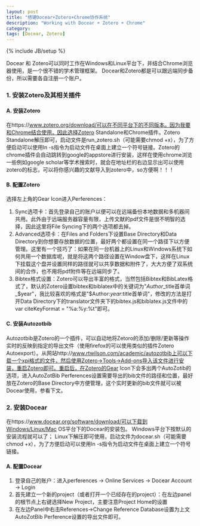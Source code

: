 ```yaml
---
layout: post
title: "搭建Docear+Zotero+Chrome协作系统"
description: "Working with Docear + Zotero + Chrome"
category:
tags: [Docear, Zotero]
---
```

{% include JB/setup %}

Docear 和 Zotero可以同时工作在Windows和Linux平台下，并结合Chrome浏览器使用，是一个很不错的学术管理框架。
Docear和Zotero都是可以跟远端同步备份，所以需要各自注册一个账户。

### 1. 安装Zotero及其相关插件
#### A. 安装Zotero
在https://www.zotero.org/download/可以在不同平台下的不同版本。因为我要和Chrome结合使用，因此选择Zotero Standalone和Chrome插件。Zotero Standalone解压即可，启动文件是run_zotero.sh（可能需要chmod +x），为了方便启动可以使用ln -s指令为启动文件在桌面上建立一个符号链接。Zotero的chrome插件会自动跳转到google的appstore进行安装，这样在使用chrome浏览一些例如google scholar等学术搜索时，就会在地址栏的右边显示出可以使用zotero的标志，可以将你感兴趣的文献导入到zotero中，so方便啊！！！

#### B. 配置Zotero
选择左上角的Gear Icon进入Perferences：

1. Sync选项卡：首先登录自己的账户以便可以在远端备份本地数据和多机器间共用。此外由于远端服务器容量有限，上传文献的pdf文件是很不明智的选择，因此这里将File Syncing下的两个选项都去掉。
2. Advanced选项卡：在Files and Folders下设置Base Directory和Data Directory到你想要存放数据的位置，最好两个都设置在同一个路径下以方便管理。这里有一个技巧了：如果在同一台机器上的Linux和Windows系统下如何共用一个数据库呢，就是将这两个路径设置在Window盘下，这样在Linux下挂载这个盘并设置同样的路径就可以共享数据和附件了，大大方便了双系统间的合作，也不用将pdf附件等在远端同步了。
3. Bibtex格式设置：Zotero可以导出丰富的格式，当然包括Bibtex和BibLatex格式了，默认的Zotero设置bibtex和biblatex中的关键词为"$Author\_$title首单词\_$year"，我比较喜欢的格式是"$Author:$year:$title首单词"，修改的方法是打开Data Directory下的translator文件夹下的bibtex.js和biblatex.js文件中的var citeKeyFormat = "%a:%y:%t"即可。

#### C. 安装Autozotbib
Autozotbib是Zotero的一个插件，可以自动地将Zetoro的添加/删除/更新等操作实时的反映到指定的导出文件（使用firefox的可以使用类似的插件Zotero Autoexport）。从网站http://www.rtwilson.com/academic/autozotbib上可以下载一个xpi格式的文件，然后使用Zotero->Tools->Add-ons导入该文件进行安装，重启Zotero即可。重启后，在Zotero的Gear Icon下会多出两个AutoZotib的选项，进入AutoZotBib Perferences设置需要导出的bib文件的路径和位置，最好放在Zotero的Base Directory中方便管理，这个实时更新的bib文件就可以被Docear使用，参看下文。


### 2. 安装Docear
在https://www.docear.org/software/download/可以下载到Windows/Linux/Mac OS平台下的Docear的安装包。
Windows平台下按默认的安装流程就可以了；
Linux下解压即可使用，启动文件为docear.sh（可能需要chmod +x），为了方便启动可以使用ln -s指令为启动文件在桌面上建立一个符号链接。

#### A. 配置Docear
1. 登录自己的账户：进入perferences -> Online Services -> Docear Account -> Login
2. 首先建立一个新的project（或者打开一个已经存在的project）：在左边panel的根节点上右键选择New Project，主要注意Project Home的设置
3. 在左边Panel中右击References->Change Reference Database设置为上文AutoZotBib Perference设置的导出文件即可。
